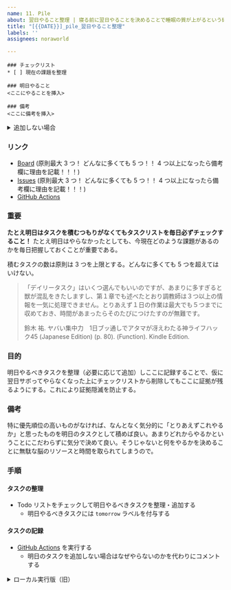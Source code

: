 ```yaml
---
name: 11. Pile
about: 翌日やること整理 | 寝る前に翌日やることを決めることで睡眠の質が上がるという研究結果があります
title: "[{{DATE}}]_pile_翌日やること整理"
labels: ''
assignees: noraworld

---
```


```
### チェックリスト
* [ ] 現在の課題を整理

### 明日やること
<ここにやることを挿入>

### 備考
<ここに備考を挿入>
```

<!-- スクリプトで取得するので上記のコードブロックは（一番最初の YAML フォーマットを除いて）必ず一番上に配置すること！ -->



<details>
<summary>追加しない場合</summary>

```
### チェックリスト
* [ ] 現在の課題を整理

### 明日やること
特になし。

### やらない理由


### 備考
特になし。
```
</details>



### リンク
* [Board](https://github.com/users/noraworld/projects/1) (原則最大 3 つ！ どんなに多くても 5 つ！！ 4 つ以上になったら備考欄に理由を記載！！！)
* [Issues](https://github.com/noraworld/to-do/issues) (原則最大 3 つ！ どんなに多くても 5 つ！！ 4 つ以上になったら備考欄に理由を記載！！！)
* [GitHub Actions](https://github.com/noraworld/diary/actions/workflows/pile.yml)



### 重要
**たとえ明日はタスクを積むつもりがなくてもタスクリストを毎日必ずチェックすること！** たとえ明日はやらなかったとしても、今現在どのような課題があるのかを毎日把握しておくことが重要である。

積むタスクの数は原則は 3 つを上限とする。どんなに多くても 5 つを超えてはいけない。

> 「デイリータスク」はいくつ選んでもいいのですが、あまりに多すぎると獣が混乱をきたしますし、第１章でも述べたとおり調教師は３つ以上の情報を一気に処理できません。とりあえず１日の作業は最大でも５つまでに収めておき、時間があまったらそのたびにつけたすのが無難です。
>
> 鈴木 祐. ヤバい集中力　1日ブッ通しでアタマが冴えわたる神ライフハック45 (Japanese Edition) (p. 80). (Function). Kindle Edition.



### 目的
明日やるべきタスクを整理（必要に応じて追加）しここに記録することで、仮に翌日サボってやらなくなった上にチェックリストから削除してもここに証拠が残るようにする。これにより証拠隠滅を防止する。



### 備考
特に優先順位の高いものがなければ、なんとなく気分的に「とりあえずこれやるか」と思ったものを明日のタスクとして積めば良い。あまりどれからやるかということにこだわらずに気分で決めて良い。そうじゃないと何をやるかを決めることに無駄な脳のリソースと時間を取られてしまうので。



### 手順
#### タスクの整理
* Todo リストをチェックして明日やるべきタスクを整理・追加する
    * 明日やるべきタスクには `tomorrow` ラベルを付与する

#### タスクの記録
* [GitHub Actions](https://github.com/noraworld/diary/actions/workflows/pile.yml) を実行する
    * 明日のタスクを追加しない場合はなぜやらないのかを代わりにコメントする

<details>
<summary>ローカル実行版（旧）</summary>

* 以下のコマンドを実行して出力された結果をコピーしコメントとして投稿する
    * macOS の場合は自動的にクリップボードにコピーされるのでこちらを推奨する
    * 明日のタスクを追加しない場合はなぜやらないのかを代わりにコメントする

##### macOS
<details>
<summary>テンプレート全体をコピー</summary>

```shell
gh api "/repos/noraworld/diary-templates/contents/.github/ISSUE_TEMPLATE/pile.md" --jq .content |
  gbase64 --decode |
  awk '/^```/{f++; next} f==1' |
  while IFS= read -r line; do
    if [ "$line" = "<ここにやることを挿入>" ]; then
      gh issue list \
        --repo noraworld/to-do \
        --search "label:today,tomorrow" \
        --json title,url \
        --template '{{range.}}* [{{.title}}]({{.url}}){{"\r\n"}}{{end}}' |
        gtac
    else
      echo "$line"
    fi
  done |
  ghead -c -1 |
  pbcopy &&
  exit 
```
</details>

<details>
<summary>タスクリストのみコピー</summary>

```shell
gh issue list \
  --repo noraworld/to-do \
  --search "label:today,tomorrow" \
  --json title,url \
  --template '{{range.}}* [{{.title}}]({{.url}}){{"\r\n"}}{{end}}' |
  gtac |
  ghead -c -2 |
  pbcopy &&
  exit 
```
</details>

##### Linux
<details>
<summary>テンプレート全体をコピー</summary>

```shell
gh api "/repos/noraworld/diary-templates/contents/.github/ISSUE_TEMPLATE/pile.md" --jq .content |
  base64 --decode |
  awk '/^```/{f++; next} f==1' |
  while IFS= read -r line; do
    if [ "$line" = "<ここにやることを挿入>" ]; then
      gh issue list \
        --repo noraworld/to-do \
        --search "label:today,tomorrow" \
        --json title,url \
        --template '{{range.}}* [{{.title}}]({{.url}}){{"\r\n"}}{{end}}' |
        tac
    else
      echo "$line"
    fi
  done 
```
</details>

<details>
<summary>タスクリストのみコピー</summary>

```shell
gh issue list \
  --repo noraworld/to-do \
  --search "label:today,tomorrow" \
  --json title,url \
  --template '{{range.}}* [{{.title}}]({{.url}}){{"\r\n"}}{{end}}' |
  tac
```
</details>
</details>
